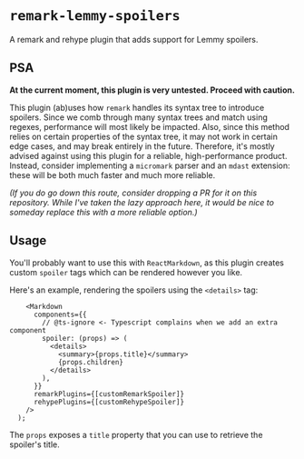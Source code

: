 # `remark-lemmy-spoilers`
A remark and rehype plugin that adds support for Lemmy spoilers.

## PSA
**At the current moment, this plugin is very untested. Proceed with caution.**

This plugin (ab)uses how `remark` handles its syntax tree to introduce spoilers.
Since we comb through many syntax trees and match using regexes, performance will most likely be impacted.
Also, since this method relies on certain properties of the syntax tree, it may not work in certain edge cases, and may break entirely in the future.
Therefore, it's mostly advised against using this plugin for a reliable, high-performance product. Instead, consider implementing a `micromark` parser and an `mdast` extension: these will be both much faster and much more reliable.

_(If you do go down this route, consider dropping a PR for it on this repository. While I've taken the lazy approach here, it would be nice to someday replace this with a more reliable option.)_

## Usage
You'll probably want to use this with `ReactMarkdown`, as this plugin creates custom `spoiler` tags which can be rendered however you like.

Here's an example, rendering the spoilers using the `<details>` tag:
```tsx
    <Markdown
      components={{
        // @ts-ignore <- Typescript complains when we add an extra component
        spoiler: (props) => (
          <details>
            <summary>{props.title}</summary>
            {props.children}
          </details>
        ),
      }}
      remarkPlugins={[customRemarkSpoiler]}
      rehypePlugins={[customRehypeSpoiler]}
    />
  );
```
The `props` exposes a `title` property that you can use to retrieve the spoiler's title.
